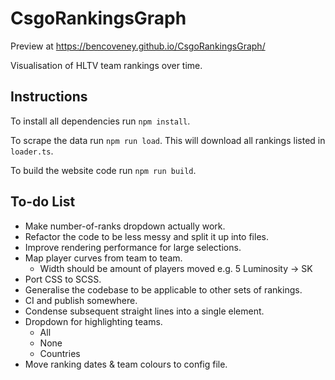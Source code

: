 CsgoRankingsGraph
=================

Preview at https://bencoveney.github.io/CsgoRankingsGraph/

Visualisation of HLTV team rankings over time.

Instructions
------------
To install all dependencies run `npm install`.

To scrape the data run `npm run load`. This will download all rankings listed in `loader.ts`.

To build the website code run `npm run build`.

To-do List
----------
- Make number-of-ranks dropdown actually work.
- Refactor the code to be less messy and split it up into files.
- Improve rendering performance for large selections.
- Map player curves from team to team.
  - Width should be amount of players moved e.g. 5 Luminosity -> SK
- Port CSS to SCSS.
- Generalise the codebase to be applicable to other sets of rankings.
- CI and publish somewhere.
- Condense subsequent straight lines into a single element.
- Dropdown for highlighting teams.
  - All
  - None
  - Countries
- Move ranking dates & team colours to config file.

